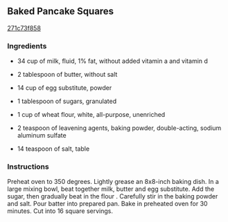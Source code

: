 ## Baked Pancake Squares

[271c73f858](http://www.food.com/recipe/baked-pancake-squares-182952)

### Ingredients

 - 34 cup of milk, fluid, 1% fat, without added vitamin a and vitamin d

 - 2 tablespoon of butter, without salt

 - 14 cup of egg substitute, powder

 - 1 tablespoon of sugars, granulated

 - 1 cup of wheat flour, white, all-purpose, unenriched

 - 2 teaspoon of leavening agents, baking powder, double-acting, sodium aluminum sulfate

 - 14 teaspoon of salt, table

### Instructions

Preheat oven to 350 degrees. Lightly grease an 8x8-inch baking dish. In a large mixing bowl, beat together milk, butter and egg substitute. Add the sugar, then gradually beat in the flour . Carefully stir in the baking powder and salt. Pour batter into prepared pan. Bake in preheated oven for 30 minutes. Cut into 16 square servings.